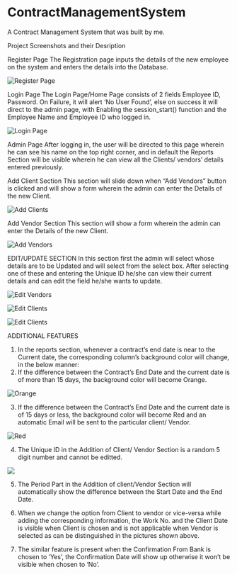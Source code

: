 # ContractManagementSystem
A Contract Management System that was built by me.

Project Screenshots and their Desription

Register Page
The Registration page inputs the details of the new employee on the system and enters the details into the Database.

![Register Page](https://github.com/vasharma05/ContractManagementSystem/blob/master/Screenshots/Register.PNG)

Login Page
The Login Page/Home Page consists of 2 fields Employee ID, Password. On Failure, it will alert ‘No User Found’, else on success it will direct to the admin page, with Enabling the session_start() function and the Employee Name and Employee ID who logged in.

![Login Page](https://github.com/vasharma05/ContractManagementSystem/blob/master/Screenshots/Login.PNG)

Admin Page
After logging in, the user will be directed to this page wherein he can see his name on the top right corner, and in default the Reports Section will be visible wherein he can view all the Clients/ vendors’ details entered previously.

Add Client Section
This section will slide down when “Add Vendors” button is clicked and will show a form wherein the admin can enter the Details of the new Client.

![Add Clients](https://github.com/vasharma05/ContractManagementSystem/blob/master/Screenshots/Add%20Clients.PNG)

Add Vendor Section
This section will show a form wherein the admin can enter the Details of the new Client.

![Add Vendors](https://github.com/vasharma05/ContractManagementSystem/blob/master/Screenshots/Add%20Vendors.PNG)

EDIT/UPDATE SECTION
In this section first the admin will select whose details are to be Updated and will select from the select box. After selecting one of these and entering the Unique ID he/she can view their current details and can edit the field he/she wants to update.

![Edit Vendors](https://github.com/vasharma05/ContractManagementSystem/blob/master/Screenshots/Edit%20Vendor.PNG)

![Edit Clients](https://github.com/vasharma05/ContractManagementSystem/blob/master/Screenshots/Edit%20Client.PNG)

![Edit Clients](https://github.com/vasharma05/ContractManagementSystem/blob/master/Screenshots/Edit%20Client%20Open.PNG)

ADDITIONAL FEATURES
1. In the reports section, whenever a contract’s end date is near to the Current date, the corresponding column’s background color will change, in the below manner:
2. If the difference between the Contract’s End Date and the current date is of more than 15 days, the background color will become Orange.

![Orange](https://github.com/vasharma05/ContractManagementSystem/blob/master/Screenshots/Orange.PNG)

3. If the difference between the Contract’s End Date and the current date is of 15 days or less, the background color will become Red and an automatic Email will be sent to the particular client/ Vendor.

![Red](https://github.com/vasharma05/ContractManagementSystem/blob/master/Screenshots/Red.PNG)

4. The Unique ID in the Addition of Client/ Vendor Section is a random 5 digit number and cannot be editted.

![](https://github.com/vasharma05/ContractManagementSystem/blob/master/Screenshots/image.0YXIB0.png)

5. The Period Part in the Addition of client/Vendor Section will automatically show the difference between the Start Date and the End Date.

6. When we change the option from Client to vendor or vice-versa while adding the corresponding information, the Work No. and the Client Date is visible when Client is chosen and is not applicable when Vendor is selected as can be distinguished in the pictures shown above.

7. The similar feature is present when the Confirmation From Bank is chosen to ‘Yes’, the Confirmation Date will show up otherwise it won’t be visible when chosen to ‘No’.
